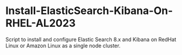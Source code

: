 # Install-ElasticSearch-Kibana-On-RHEL-AL2023
Script to install and configure Elastic Search 8.x and Kibana on RedHat Linux or Amazon Linux as a single node cluster.
